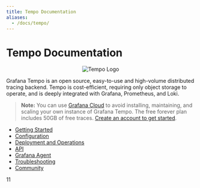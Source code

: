 ```yaml
---
title: Tempo Documentation
aliases:
  - /docs/tempo/
---
```


# Tempo Documentation

<p align="center"><img src="logo_and_name.png" alt="Tempo Logo"></p>

Grafana Tempo is an open source, easy-to-use and high-volume distributed tracing backend. Tempo is cost-efficient, requiring only object storage to operate, and is deeply integrated with Grafana, Prometheus, and Loki.

> **Note:** You can use [Grafana Cloud](https://grafana.com/products/cloud/features/#cloud-dashboards-grafana) to avoid installing, maintaining, and scaling your own instance of Grafana Tempo. The free forever plan includes 50GB of free traces. [Create an account to get started](https://grafana.com/auth/sign-up/create-user?pg=docs-tempo&plcmt=in-text).

- [Getting Started](getting-started/)
- [Configuration](configuration/)
- [Deployment and Operations](operations/)
- [API](api_docs/) 
- [Grafana Agent](grafana-agent/)
- [Troubleshooting](troubleshooting/)
- [Community](community/)

11